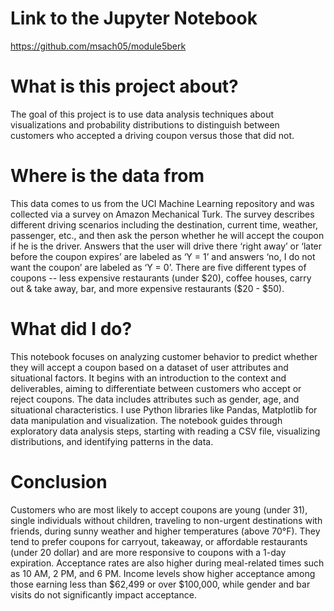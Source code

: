 # Link to the Jupyter Notebook

https://github.com/msach05/module5berk

# What is this project about?
The goal of this project is to use data analysis techniques about visualizations and probability distributions to distinguish between customers who accepted a driving coupon versus those that did not.

# Where is the data from
This data comes to us from the UCI Machine Learning repository and was collected via a survey on Amazon Mechanical Turk. The survey describes different driving scenarios including the destination, current time, weather, passenger, etc., and then ask the person whether he will accept the coupon if he is the driver. Answers that the user will drive there ‘right away’ or ‘later before the coupon expires’ are labeled as ‘Y = 1’ and answers ‘no, I do not want the coupon’ are labeled as ‘Y = 0’.  There are five different types of coupons -- less expensive restaurants (under \$20), coffee houses, carry out & take away, bar, and more expensive restaurants (\$20 - $50).

# What did I do?
This notebook focuses on analyzing customer behavior to predict whether they will accept a coupon based on a dataset of user attributes and situational factors. It begins with an introduction to the context and deliverables, aiming to differentiate between customers who accept or reject coupons. The data includes attributes such as gender, age, and situational characteristics. I use Python libraries like Pandas, Matplotlib for data manipulation and visualization. The notebook guides through exploratory data analysis steps, starting with reading a CSV file, visualizing distributions, and identifying patterns in the data.
# Conclusion

Customers who are most likely to accept coupons are young (under 31), single individuals without children, traveling to non-urgent destinations with friends, during sunny weather and higher temperatures (above 70°F). They tend to prefer coupons for carryout, takeaway, or affordable restaurants (under 20 dollar) and are more responsive to coupons with a 1-day expiration. Acceptance rates are also higher during meal-related times such as 10 AM, 2 PM, and 6 PM. Income levels show higher acceptance among those earning less than $62,499 or over $100,000, while gender and bar visits do not significantly impact acceptance.